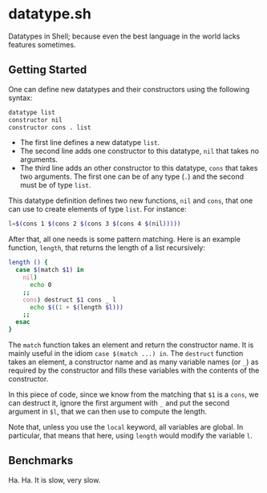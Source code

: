 datatype.sh
=============

Datatypes in Shell; because even the best language in the world lacks features sometimes.

Getting Started
------------------

One can define new datatypes and their constructors using the following syntax:

```sh
datatype list
constructor nil
constructor cons . list
```

- The first line defines a new datatype `list`.
- The second line adds one constructor to this datatype, `nil` that
  takes no arguments.
- The third line adds an other constructor to this datatype, `cons`
  that takes two arguments. The first one can be of any type (`.`) and
  the second must be of type `list`.

This datatype definition defines two new functions, `nil` and `cons`,
that one can use to create elements of type `list`. For instance:

```sh
l=$(cons 1 $(cons 2 $(cons 3 $(cons 4 $(nil)))))
```

After that, all one needs is some pattern matching. Here is an example
function, `length`, that returns the length of a list recursively:

```sh
length () {
  case $(match $1) in
    nil)
	  echo 0
	;;
	cons) destruct $1 cons _ l
	  echo $((1 + $(length $l)))
	;;
  esac
}
```

The `match` function takes an element and return the constructor
name. It is mainly useful in the idiom `case $(match ...) in`. The
`destruct` function takes an element, a constructor name and as many
variable names (or `_`) as required by the constructor and fills these
variables with the contents of the constructor.

In this piece of code, since we know from the matching that `$1` is a
`cons`, we can destruct it, ignore the first argument with `_` and put
the second argument in `$l`, that we can then use to compute the
length.

Note that, unless you use the `local` keyword, all variables are
global. In particular, that means that here, using `length` would
modify the variable `l`.

Benchmarks
------------

Ha. Ha. It is slow, very slow.
